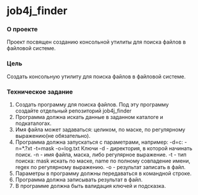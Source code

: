 # job4j_finder

### О проекте
Проект посвящен созданию консольной утилиты для поиска файлов в файловой системе.

### Цель
Создать консольную утилиту для поиска файлов в файловой системе.

### Техническое задание
1. Создать программу для поиска файлов. Под эту программу создайте отдельный репозиторий job4j_finder
2. Программа должна искать данные в заданном каталоге и подкаталогах.
3. Имя файла может задаваться: целиком, по маске, по регулярному выражению(не обязательно).
4. Программа должна запускаться с параметрами, например:  -d=c:  -n=*.?xt -t=mask -o=log.txt
   Ключи
   -d - директория, в которой начинать поиск.
   -n - имя файла, маска, либо регулярное выражение.
   -t - тип поиска: mask искать по маске, name по полному совпадение имени, regex по регулярному выражению.
   -o - результат записать в файл.
5. Параметры в программу должны передаваться в командной строке.
6. Программа должна записывать результат в файл.
7. В программе должна быть валидация ключей и подсказка.